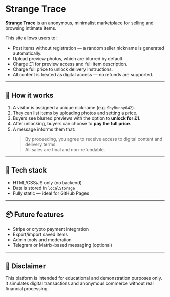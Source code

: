 # Strange Trace

**Strange Trace** is an anonymous, minimalist marketplace for selling and browsing intimate items.

This site allows users to:

- Post items without registration — a random seller nickname is generated automatically.
- Upload preview photos, which are blurred by default.
- Charge £1 for preview access and full item description.
- Charge full price to unlock delivery instructions.
- All content is treated as digital access — no refunds are supported.

---

## 🧠 How it works

1. A visitor is assigned a unique nickname (e.g. `ShyBunny042`).
2. They can list items by uploading photos and setting a price.
3. Buyers see blurred previews with the option to **unlock for £1**.
4. After unlocking, buyers can choose to **pay the full price**.
5. A message informs them that:
   > By proceeding, you agree to receive access to digital content and delivery terms.  
   > All sales are final and non-refundable.

---

## 🔧 Tech stack

- HTML/CSS/JS only (no backend)
- Data is stored in `localStorage`
- Fully static — ideal for GitHub Pages

---

## 📦 Future features

- Stripe or crypto payment integration
- Export/import saved items
- Admin tools and moderation
- Telegram or Matrix-based messaging (optional)

---

## 🚫 Disclaimer

This platform is intended for educational and demonstration purposes only.  
It simulates digital transactions and anonymous commerce without real financial processing.
